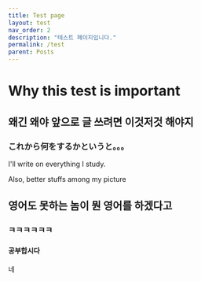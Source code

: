 ```yaml
---
title: Test page 
layout: test
nav_order: 2
description: "테스트 페이지입니다."
permalink: /test
parent: Posts
---
```


# Why this test is important
## 왜긴 왜야 앞으로 글 쓰려면 이것저것 해야지
### これから何をするかというと。。。
I'll write on everything I study.

Also, better stuffs among my picture

## 영어도 못하는 놈이 뭔 영어를 하겠다고
### ㅋㅋㅋㅋㅋㅋ
#### 공부합시다
네
